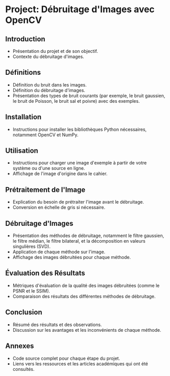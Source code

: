 # Project: Débruitage d'Images avec OpenCV

## Introduction
- Présentation du projet et de son objectif.
- Contexte du débruitage d'images.

## Définitions
- Définition du bruit dans les images.
- Définition du débruitage d'images.
- Présentation des types de bruit courants (par exemple, le bruit gaussien, le bruit de Poisson, le bruit sal et poivre) avec des exemples.

## Installation
- Instructions pour installer les bibliothèques Python nécessaires, notamment OpenCV et NumPy.

## Utilisation
- Instructions pour charger une image d'exemple à partir de votre système ou d'une source en ligne.
- Affichage de l'image d'origine dans le cahier.

## Prétraitement de l'Image
- Explication du besoin de prétraiter l'image avant le débruitage.
- Conversion en échelle de gris si nécessaire.

## Débruitage d'Images
- Présentation des méthodes de débruitage, notamment le filtre gaussien, le filtre médian, le filtre bilateral, et la décomposition en valeurs singulières (SVD).
- Application de chaque méthode sur l'image.
- Affichage des images débruitées pour chaque méthode.

## Évaluation des Résultats
- Métriques d'évaluation de la qualité des images débruitées (comme le PSNR et le SSIM).
- Comparaison des résultats des différentes méthodes de débruitage.

## Conclusion
- Résumé des résultats et des observations.
- Discussion sur les avantages et les inconvénients de chaque méthode.

## Annexes
- Code source complet pour chaque étape du projet.
- Liens vers les ressources et les articles académiques qui ont été consultés.
